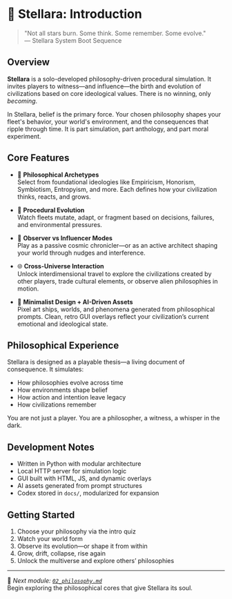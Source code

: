 # 🌌 Stellara: Introduction

> "Not all stars burn. Some think. Some remember. Some evolve."  
> — Stellara System Boot Sequence

## Overview

**Stellara** is a solo-developed philosophy-driven procedural simulation. It invites players to witness—and influence—the birth and evolution of civilizations based on core ideological values. There is no winning, only *becoming*.

In Stellara, belief is the primary force. Your chosen philosophy shapes your fleet's behavior, your world's environment, and the consequences that ripple through time. It is part simulation, part anthology, and part moral experiment.

## Core Features

- 🧠 **Philosophical Archetypes**  
  Select from foundational ideologies like Empiricism, Honorism, Symbiotism, Entropyism, and more. Each defines how your civilization thinks, reacts, and grows.

- 🚀 **Procedural Evolution**  
  Watch fleets mutate, adapt, or fragment based on decisions, failures, and environmental pressures.

- 🔭 **Observer vs Influencer Modes**  
  Play as a passive cosmic chronicler—or as an active architect shaping your world through nudges and interference.

- 🌐 **Cross-Universe Interaction**  
  Unlock interdimensional travel to explore the civilizations created by other players, trade cultural elements, or observe alien philosophies in motion.

- 🎨 **Minimalist Design + AI-Driven Assets**  
  Pixel art ships, worlds, and phenomena generated from philosophical prompts. Clean, retro GUI overlays reflect your civilization’s current emotional and ideological state.

## Philosophical Experience

Stellara is designed as a playable thesis—a living document of consequence. It simulates:

- How philosophies evolve across time  
- How environments shape belief  
- How action and intention leave legacy  
- How civilizations remember

You are not just a player. You are a philosopher, a witness, a whisper in the dark.

## Development Notes

- Written in Python with modular architecture  
- Local HTTP server for simulation logic  
- GUI built with HTML, JS, and dynamic overlays  
- AI assets generated from prompt structures  
- Codex stored in `docs/`, modularized for expansion

## Getting Started

1. Choose your philosophy via the intro quiz  
2. Watch your world form  
3. Observe its evolution—or shape it from within  
4. Grow, drift, collapse, rise again  
5. Unlock the multiverse and explore others’ philosophies

---

🧭 *Next module: [`02_philosophy.md`](./02_philosophy.md)*  
Begin exploring the philosophical cores that give Stellara its soul.
